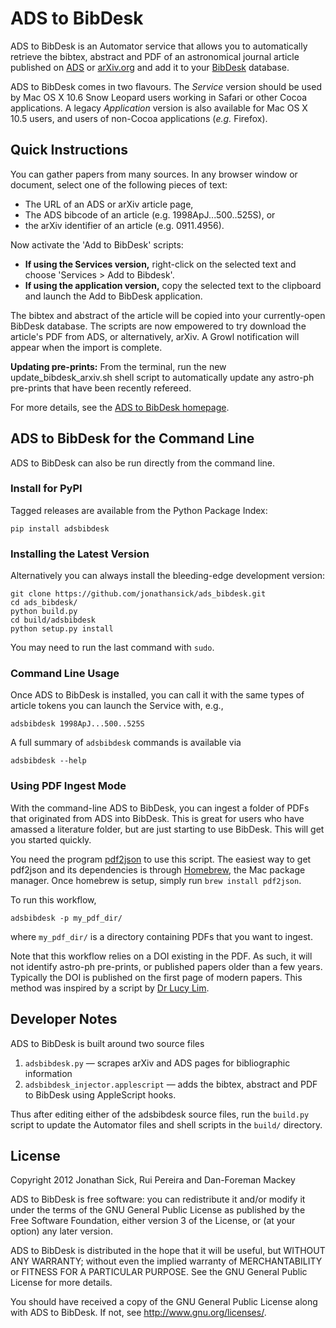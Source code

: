 # ADS to BibDesk

ADS to BibDesk is an Automator service that allows you to automatically retrieve the bibtex, abstract and PDF of an astronomical journal article published on [ADS](http://adsabs.harvard.edu) or [arXiv.org](http://arxiv.org/archive/astro-ph) and add it to your [BibDesk](http://bibdesk.sourceforge.net/) database.

ADS to BibDesk comes in two flavours. The *Service* version should be used by Mac OS X 10.6 Snow Leopard users working in Safari or other Cocoa applications. A legacy *Application* version is also available for Mac OS X 10.5 users, and users of non-Cocoa applications (*e.g.* Firefox).

## Quick Instructions

You can gather papers from many sources. In any browser window or document, select one of the following pieces of text:

* The URL of an ADS or arXiv article page,
* The ADS bibcode of an article (e.g. 1998ApJ...500..525S), or
* the arXiv identifier of an article (e.g. 0911.4956).

Now activate the 'Add to BibDesk' scripts:

* **If using the Services version,** right-click on the selected text and choose 'Services > Add to Bibdesk'.
* **If using the application version,** copy the selected text to the clipboard and launch the Add to BibDesk application.

The bibtex and abstract of the article will be copied into your currently-open BibDesk database. The scripts are now empowered to try download the article's PDF from ADS, or alternatively, arXiv. A Growl notification will appear when the import is complete.

**Updating pre-prints:** From the terminal, run the new update_bibdesk_arxiv.sh shell script to automatically update any astro-ph pre-prints that have been recently refereed.

For more details, see the [ADS to BibDesk homepage](http://www.jonathansick.ca/adsbibdesk/index.html).

## ADS to BibDesk for the Command Line

ADS to BibDesk can also be run directly from the command line.

### Install for PyPI

Tagged releases are available from the Python Package Index:

    pip install adsbibdesk

### Installing the Latest Version

Alternatively you can always install the bleeding-edge development version:

    git clone https://github.com/jonathansick/ads_bibdesk.git
    cd ads_bibdesk/
    python build.py
    cd build/adsbibdesk
    python setup.py install

You may need to run the last command with `sudo`.

### Command Line Usage

Once ADS to BibDesk is installed, you can call it with the same types of article tokens you can launch the Service with, e.g.,

    adsbibdesk 1998ApJ...500..525S

A full summary of `adsbibdesk` commands is available via

    adsbibdesk --help

### Using PDF Ingest Mode

With the command-line ADS to BibDesk, you can ingest a folder of PDFs that originated from ADS into BibDesk.
This is great for users who have amassed a literature folder, but are just starting to use BibDesk.
This will get you started quickly.

You need the program [pdf2json](http://code.google.com/p/pdf2json/) to use
this script. The easiest way to get pdf2json and its dependencies is through
[Homebrew](http://mxcl.github.com/homebrew/), the Mac package manager.
Once homebrew is setup, simply run `brew install pdf2json`.

To run this workflow,

    adsbibdesk -p my_pdf_dir/

where `my_pdf_dir/` is a directory containing PDFs that you want to ingest.

Note that this workflow relies on a DOI existing in the PDF. As such, it will not identify astro-ph pre-prints, or published papers older than a few years. Typically the DOI is published on the first page of modern papers. This method was inspired by a script by [Dr Lucy Lim](http://www.mit.edu/people/lucylim/BibDesk.html).

## Developer Notes

ADS to BibDesk is built around two source files

1. `adsbibdesk.py` &mdash; scrapes arXiv and ADS pages for bibliographic information
2. `adsbibdesk_injector.applescript` &mdash; adds the bibtex, abstract and PDF to BibDesk using AppleScript hooks.

Thus after editing either of the adsbibdesk source files, run the `build.py` script to update the Automator files and shell scripts in the `build/` directory.

## License

Copyright 2012 Jonathan Sick, Rui Pereira and Dan-Foreman Mackey

ADS to BibDesk is free software: you can redistribute it and/or modify
it under the terms of the GNU General Public License as published by
the Free Software Foundation, either version 3 of the License, or
(at your option) any later version.

ADS to BibDesk is distributed in the hope that it will be useful,
but WITHOUT ANY WARRANTY; without even the implied warranty of
MERCHANTABILITY or FITNESS FOR A PARTICULAR PURPOSE.  See the
GNU General Public License for more details.

You should have received a copy of the GNU General Public License
along with ADS to BibDesk.  If not, see <http://www.gnu.org/licenses/>.
